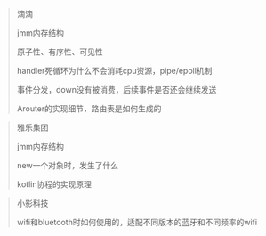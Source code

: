 >  滴滴
>
> jmm内存结构
>
> 原子性、有序性、可见性
>
> handler死循环为什么不会消耗cpu资源，pipe/epoll机制
>
> 事件分发，down没有被消费，后续事件是否还会继续发送
>
> Arouter的实现细节，路由表是如何生成的

>  雅乐集团
>
> jmm内存结构
>
> new一个对象时，发生了什么
>
> kotlin协程的实现原理

>  小影科技
>
> wifi和bluetooth时如何使用的，适配不同版本的蓝牙和不同频率的wifi
>
> 

